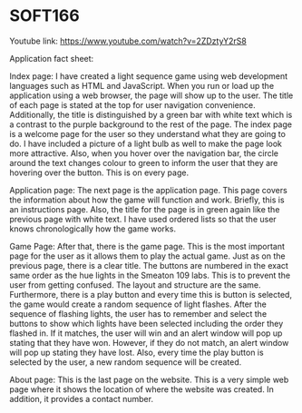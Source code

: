 # SOFT166

Youtube link: https://www.youtube.com/watch?v=2ZDztyY2rS8


Application fact sheet:

Index page:
I have created a light sequence game using web development languages such as HTML and JavaScript. When you run or load up the application using a web browser, the page will show up to the user. The title of each page is stated at the top for user navigation convenience. Additionally, the title is distinguished by a green bar with white text which is a contrast to the purple background to the rest of the page. The index page is a welcome page for the user so they understand what they are going to do. I have included a picture of a light bulb as well to make the page look more attractive. Also, when you hover over the navigation bar, the circle around the text changes colour to green to inform the user that they are hovering over the button. This is on every page.

Application page:
The next page is the application page. This page covers the information about how the game will function and work. Briefly, this is an instructions page. Also, the title for the page is in green again like the previous page with white text. I have used ordered lists so that the user knows chronologically how the game works.

Game Page:
After that, there is the game page. This is the most important page for the user as it allows them to play the actual game. Just as on the previous page, there is a clear title. The buttons are numbered in the exact same order as the hue lights in the Smeaton 109 labs. This is to prevent the user from getting confused. The layout and structure are the same. 
Furthermore, there is a play button and every time this is button is selected, the game would create a random sequence of light flashes. After the sequence of flashing lights, the user has to remember and select the buttons to show which lights have been selected including the order they flashed in. If it matches, the user will win and an alert window will pop up stating that they have won. However, if they do not match, an alert window will pop up stating they have lost. Also, every time the play button is selected by the user, a new random sequence will be created.

About page:
This is the last page on the website. This is a very simple web page where it shows the location of where the website was created. In addition, it provides a contact number.
